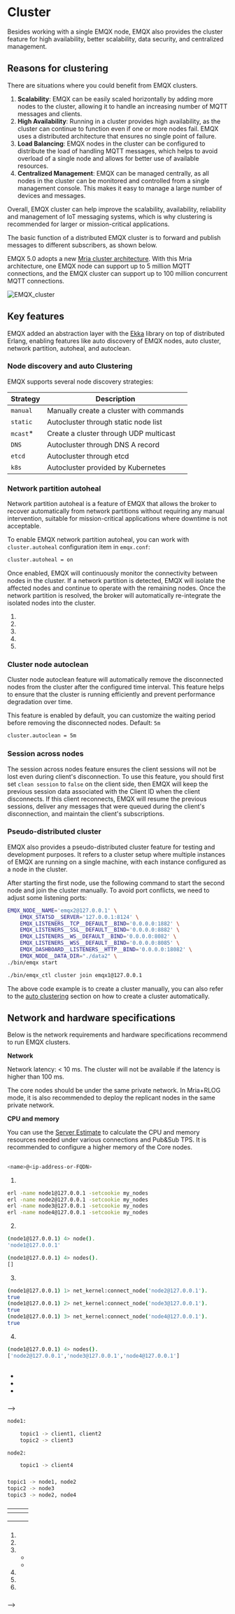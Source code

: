 # Cluster

Besides working with a single EMQX node, EMQX also provides the cluster feature for high availability, better scalability, data security, and centralized management. 

## Reasons for clustering

There are situations where you could benefit from EMQX clusters.

1. **Scalability**: EMQX can be easily scaled horizontally by adding more nodes to the cluster, allowing it to handle an increasing number of MQTT messages and clients.
2. **High Availability**: Running in a cluster provides high availability, as the cluster can continue to function even if one or more nodes fail. EMQX uses a distributed architecture that ensures no single point of failure.
3. **Load Balancing**: EMQX nodes in the cluster can be configured to distribute the load of handling MQTT messages, which helps to avoid overload of a single node and allows for better use of available resources.
4. **Centralized Management**: EMQX can be managed centrally, as all nodes in the cluster can be monitored and controlled from a single management console. This makes it easy to manage a large number of devices and messages.

Overall, EMQX cluster can help improve the scalability, availability, reliability and management of IoT messaging systems, which is why clustering is recommended for larger or mission-critical applications.

The basic function of a distributed EMQX cluster is to forward and publish messages to different subscribers, as shown below.

EMQX 5.0 adopts a new [Mria cluster architecture](./mria-introduction.md). With this Mria architecture, one EMQX node can support up to 5 million MQTT connections, and the EMQX cluster can support up to 100 million concurrent MQTT connections.



![EMQX_cluster](./assets/EMQX_cluster.png)



## Key features

EMQX added an abstraction layer with the [Ekka](https://github.com/emqx/ekka) library on top of distributed Erlang, enabling features like auto discovery of EMQX nodes, auto cluster, network partition, autoheal, and autoclean.

### Node discovery and auto Clustering

EMQX supports several node discovery strategies:

| Strategy | Description                             |
| -------- | --------------------------------------- |
| `manual` | Manually create a cluster with commands |
| `static` | Autocluster through static node list    |
| `mcast`* | Create a cluster through UDP multicast  |
| `DNS`    | Autocluster through DNS A record        |
| `etcd`   | Autocluster through etcd                |
| `k8s`    | Autocluster provided by Kubernetes      |

[^*]: The multicast discovery strategy has been deprecated and will be removed in future releases.

### Network partition autoheal

Network partition autoheal is a feature of EMQX that allows the broker to recover automatically from network partitions without requiring any manual intervention, suitable for mission-critical applications where downtime is not acceptable.

To enable EMQX network partition autoheal, you can work with `cluster.autoheal` configuration item in `emqx.conf`:

```bash
cluster.autoheal = on
```

Once enabled, EMQX will continuously monitor the connectivity between nodes in the cluster. If a network partition is detected, EMQX will isolate the affected nodes and continue to operate with the remaining nodes. Once the network partition is resolved, the broker will automatically re-integrate the isolated nodes into the cluster.

<!--The work process is as follows:-->

1. <!--The node receives `inconsistent_database` from Mnesia and waits 3 seconds before starting the network partition confirmation;-->

2. <!--After the node confirms the network partition, it reports to the Leader node (the cluster node that starts first);-->

3. <!--After the Leader node delays for a while, it creates a-->
   <!--SplitView when all nodes are online;-->

4. <!--The Leader node selects the self-healing coordinator node in the majority partition;-->

5. <!--The coordinator node restarts the nodes in the minority partition to restore the cluster.-->

   <!--I think we can replace the above paragraph with a diagram-->

### Cluster node autoclean

Cluster node autoclean feature will automatically remove the disconnected nodes from the cluster after the configured time interval. This feature helps to ensure that the cluster is running efficiently and prevent performance degradation over time.

This feature is enabled by default, you can customize the waiting period before removing the disconnected nodes. Default: `5m`

```bash
cluster.autoclean = 5m
```

### Session across nodes

The session across nodes feature ensures the client sessions will not be lost even during client's disconnection. To use this feature, you should first set `clean session` to `false` on the client side, then EMQX will keep the previous session data associated with the Client ID when the client disconnects. If this client reconnects, EMQX will resume the previous sessions, deliver any messages that were queued during the client's disconnection, and maintain the client's subscriptions.

### Pseudo-distributed cluster 

EMQX also provides a pseudo-distributed cluster feature for testing and development purposes. It refers to a cluster setup where multiple instances of EMQX are running on a single machine, with each instance configured as a node in the cluster. 

After starting the first node, use the following command to start the second node and join the cluster manually. To avoid port conflicts, we need to adjust some listening ports:

```bash
EMQX_NODE__NAME='emqx2@127.0.0.1' \
    EMQX_STATSD__SERVER='127.0.0.1:8124' \
    EMQX_LISTENERS__TCP__DEFAULT__BIND='0.0.0.0:1882' \
    EMQX_LISTENERS__SSL__DEFAULT__BIND='0.0.0.0:8882' \
    EMQX_LISTENERS__WS__DEFAULT__BIND='0.0.0.0:8082' \
    EMQX_LISTENERS__WSS__DEFAULT__BIND='0.0.0.0:8085' \
    EMQX_DASHBOARD__LISTENERS__HTTP__BIND='0.0.0.0:18082' \
    EMQX_NODE__DATA_DIR="./data2" \
./bin/emqx start

./bin/emqx_ctl cluster join emqx1@127.0.0.1
```

The above code example is to create a cluster manually, you can also refer to the [auto clustering](#auto-clustering) section on how to create a cluster automatically. 

## Network and hardware specifications

Below is the network requirements and hardware specifications recommend to run EMQX clusters.

**Network**

Network latency: < 10 ms. The cluster will not be available if the latency is higher than 100 ms. 

The core nodes should be under the same private network. In Mria+RLOG mode, it is also recommended to deploy the replicant nodes in the same private network. 

**CPU and memory**

You can use the [Server Estimate](https://www.emqx.com/en/server-estimate) to calculate the CPU and memory resources needed under various connections and Pub&Sub TPS. It is recommended to configure a higher memory of the Core nodes. 

<!--EMQX is powered by [Erlang/OTP](https://www.erlang.org/), the programming language platform Ericsson developed for telecommunication equipment systems. Before we talk about EMQX clustering, let's first talk about what is Erlang/OTP.-->

## <!--Erlang/OTP and Erlang node-->

<!--Telecom equipment, such as routers and access gateways, are usually distributed systems with the main control board and multiple business boards connected via the backplane.-->

<!--The distributed programs of the Erlang/OTP platform are multiple distributed yet interconnected Erlang runtime systems.-->
<!--Each Erlang runtime system is called a node. Nodes are interconnected with TCP to form a network (or a cluster).-->

<!--Erlang nodes are identified by a unique node name, which consists of two parts separated by `@`:-->

```bash
<name>@<ip-address-or-FQDN>
```

<!--Communication between nodes is addressed by node name. Next, we will illustrate how to create nodes and clusters in Erlang REPL.-->

1. <!--Start four shell terminals locally and then use the `-name` parameter to start four Erlang nodes with the same `cookie`:-->

```bash
erl -name node1@127.0.0.1 -setcookie my_nodes
erl -name node2@127.0.0.1 -setcookie my_nodes
erl -name node3@127.0.0.1 -setcookie my_nodes
erl -name node4@127.0.0.1 -setcookie my_nodes
```

2. <!--Visit the console (`node1@127.0.0.1`) and check the name of the current node and connected nodes, among which, `node().` is to check the node name and `nodes().` is to check the connected nodes.-->

```bash
(node1@127.0.0.1) 4> node().
'node1@127.0.0.1'

(node1@127.0.0.1) 4> nodes().
[]
```

3. <!--Let `node1` initiate a connection to other nodes:-->

```bash
(node1@127.0.0.1) 1> net_kernel:connect_node('node2@127.0.0.1').
true
(node1@127.0.0.1) 2> net_kernel:connect_node('node3@127.0.0.1').
true
(node1@127.0.0.1) 3> net_kernel:connect_node('node4@127.0.0.1').
true
```

4. <!--Rerun the command in step 2 and recheck the connected nodes.-->

```bash
(node1@127.0.0.1) 4> nodes().
['node2@127.0.0.1','node3@127.0.0.1','node4@127.0.0.1']
```

<!--We can see that `node2`, `node3`, and `node4` have established a distributed connection with `node1`, and these four nodes form a cluster.-->

<!--Whenever a new node joins the cluster, it will establish a TCP-->
<!--connection with all the nodes in the cluster. Connection among these 4 nodes is shown below:-->

<!--<img src="./assets/cluster_1.png" alt="image" style="zoom:33%;" />-->

## <!--Distributed EMQX cluster-->

<!--The basic function of a distributed EMQX cluster is to forward and publish messages to different subscribers, as shown below.-->

<!--<img src="../../assets/design_9.png" alt="image" style="zoom:33%;" />-->

<!--To achieve this, EMQX maintains several data structures in [embedded database](./mria-introduction.md):-->

- <!--Subscription table-->
- <!--Routing table-->
- <!--Topic tree-->

### <!--Subscription table: topics-subscribers-->

<!--EMQX maintains a subscription table to store the topic-\> subscriber mapping and ensure the incoming messages are routed to the correct clients. This data is only stored on the EMQX node where the subscribers are located. The table scheme is as follows:-->

<!--<!-- TODO 数据分区跟这个有关吗 -->-->

```bash
node1:

    topic1 -> client1, client2
    topic2 -> client3

node2:

    topic1 -> client4
```

### <!--Route table: topic-node-->

<!--The route table stores the mapping between the topic and the node, that is, the topic list of each client on all nodes, and ensures the incoming messages are routed to the correct clients. This data will be duplicated among all nodes within the cluster. The table scheme is as follows:-->

```bash
topic1 -> node1, node2
topic2 -> node3
topic3 -> node2, node4
```

### <!--Topic tree: topic matching with wildcards-->

<!--Topic tree has a hierarchical data structure. It stores information on topic hierarchies for matching messages to subscribed clients.-->

<!--This data will be duplicated among all nodes within the cluster. Below is a topic tree example:-->

| <!--Client-->  | <!--Node-->  | <!--Subscribed topic--> |
| -------------- | ------------ | ----------------------- |
| <!--client1--> | <!--node1--> | <!--t/+/x, t/+/y-->     |
| <!--client2--> | <!--node2--> | <!--t/#-->              |
| <!--client3--> | <!--node3--> | <!--t/+/x, t/a-->       |

<!--When all subscriptions are completed, EMQX will maintain the following topic tree table and route table:-->

<!--<img src="./assets/cluster_2.png" alt="image" style="zoom:33%;" />-->

### <!--Message distribution process-->

<!--When an MQTT client publishes a message, the node where it is located retrieves the route table and forwards the message to the target node according to the message topic.-->
<!--The target node then retrieves the local subscription table and sends the message to the target subscribers.-->

<!--For example, when `client1` publishes a message to topic `t/a`, the routing and distribution of the message between nodes are as follows:-->

1. <!--`client1` publishes a message with topic `t/a` to `node1`.-->

2. <!--`node1` queries the topic tree and locate `t/#` and `t/a` that match topic `t/a`.-->

3. <!--`node1` queries the route table and finds:-->

   - <!--Topic `t/#` is subscribed by some clients on `node2`;-->

   - <!--Topic `t/a` is subscribed by some clients on `node3 `;-->


   <!--So `node1` will forward the message to `node2` and `node3`.-->

4. <!--`node2` receives the forwarded `t/a` message, queries the local subscription table, and then distributes the message to clients subscribed to the topic.-->

5. <!--`node3` receives the forwarded `t/a` message, queries the local subscription table, and then distributes the message to clients subscribed to the topic.-->

6. <!--Message forwarding and distribution are finished.-->

### <!--Data partition and sharing-->

<!--<!-- TODO 何为分区存放，用处是什么 -->-->

<!--EMQX's subscription table is partitioned in the cluster, while the topic tree and routing table are replicated within the cluster.-->

## <!---->
